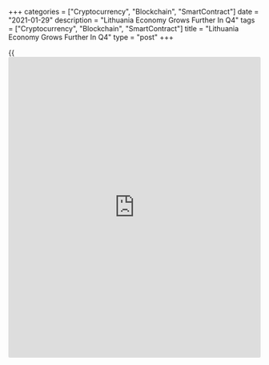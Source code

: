 +++
categories = ["Cryptocurrency", "Blockchain", "SmartContract"]
date = "2021-01-29"
description = "Lithuania Economy Grows Further In Q4"
tags = ["Cryptocurrency", "Blockchain", "SmartContract"]
title = "Lithuania Economy Grows Further In Q4"
type = "post"
+++

{{<iframe id="large-banner" src="https://www.bounty.group/#slide=24.0" width="100%" height="600" scrolling="no" style="border: 0px solid rgb(216, 221, 230); border-radius: 3px;">}}

Lithuania's [economy][1] expanded for a second straight quarter in the
final three months of 2020, but shrunk for the whole year, as activity
was hurt by the coronavirus pandemic for most part of the year,
preliminary figures from the statistical office showed on Friday.

Gross domestic product grew a seasonally and working day adjusted 1.2
percent from the third quarter, when the economy expanded a revised 3.8
percent.

In the second quarter, GDP fell 5.9 percent after stagnating in the
first quarter.

In the fourth quarter, the change in GDP was positively influenced by
the results of professional, scientific and technical, industrial,
wholesale and retail trade enterprises, the agency said.

On a year-on-year basis, GDP decreased 1.3 percent in the fourth quarter
after a 1.6 percent fall in the previous three months.

GDP decreased 1.3 percent for the whole year 2020.

The second estimate of GDP for the fourth quarter is set to be released
on March 1.

For comments and feedback [contact](https://www.playgroundfx.com/contact/): editorial@rtt[news](https://www.letsplayfx.com/blog/forex-news-website/).com

[Economic News][1]

 **What parts of the world are seeing the best (and worst) economic
performances lately? Click[here][2] to check out our [Econ Scorecard][2]
and find out! See up-to-the-moment [ranking](https://www.playgroundfx.com/blog/crypto-exchange-ranking/)s for the best and worst
performers in [GDP][3], [unemployment rate][4], [inflation][5] and much
more.**

   1. www.rtt[news](https://www.letsplayfx.com/blog/forex-news-website/).com/Content/EconomicNews.aspx
   2. www.rtt[news](https://www.letsplayfx.com/blog/forex-news-website/).com/economic-scorecard/world-rank/PPI/highest-performance.aspx
   3. www.rtt[news](https://www.letsplayfx.com/blog/forex-news-website/).com/economic-scorecard/world-rank/GDP/highest-performance.aspx
   4. www.rtt[news](https://www.letsplayfx.com/blog/forex-news-website/).com/economic-scorecard/world-rank/unemployment-rate/lowest-performance.aspx
   5. www.rtt[news](https://www.letsplayfx.com/blog/forex-news-website/).com/economic-scorecard/world-rank/CPI/highest-performance.aspx
